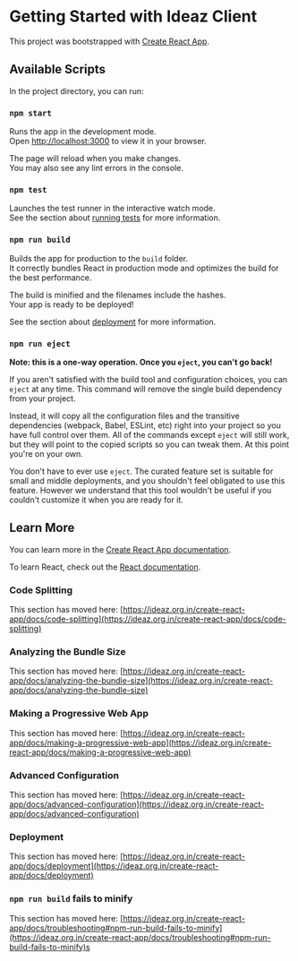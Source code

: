 # Getting Started with Ideaz Client

This project was bootstrapped with [Create React App](https://github.com/facebook/create-react-app).

## Available Scripts

In the project directory, you can run:

### `npm start`

Runs the app in the development mode.\
Open [http://localhost:3000](http://localhost:3000) to view it in your browser.

The page will reload when you make changes.\
You may also see any lint errors in the console.

### `npm test`

Launches the test runner in the interactive watch mode.\
See the section about [running tests](https://ideaz.org.in/create-react-app/docs/running-tests) for more information.

### `npm run build`

Builds the app for production to the `build` folder.\
It correctly bundles React in production mode and optimizes the build for the best performance.

The build is minified and the filenames include the hashes.\
Your app is ready to be deployed!

See the section about [deployment](https://ideaz.org.in/create-react-app/docs/deployment) for more information.

### `npm run eject`

**Note: this is a one-way operation. Once you `eject`, you can't go back!**

If you aren't satisfied with the build tool and configuration choices, you can `eject` at any time. This command will remove the single build dependency from your project.

Instead, it will copy all the configuration files and the transitive dependencies (webpack, Babel, ESLint, etc) right into your project so you have full control over them. All of the commands except `eject` will still work, but they will point to the copied scripts so you can tweak them. At this point you're on your own.

You don't have to ever use `eject`. The curated feature set is suitable for small and middle deployments, and you shouldn't feel obligated to use this feature. However we understand that this tool wouldn't be useful if you couldn't customize it when you are ready for it.

## Learn More

You can learn more in the [Create React App documentation](https://ideaz.org.in/create-react-app/docs/getting-started).

To learn React, check out the [React documentation](https://reactjs.org/).

### Code Splitting

This section has moved here: [https://ideaz.org.in/create-react-app/docs/code-splitting](https://ideaz.org.in/create-react-app/docs/code-splitting)

### Analyzing the Bundle Size

This section has moved here: [https://ideaz.org.in/create-react-app/docs/analyzing-the-bundle-size](https://ideaz.org.in/create-react-app/docs/analyzing-the-bundle-size)

### Making a Progressive Web App

This section has moved here: [https://ideaz.org.in/create-react-app/docs/making-a-progressive-web-app](https://ideaz.org.in/create-react-app/docs/making-a-progressive-web-app)

### Advanced Configuration

This section has moved here: [https://ideaz.org.in/create-react-app/docs/advanced-configuration](https://ideaz.org.in/create-react-app/docs/advanced-configuration)

### Deployment

This section has moved here: [https://ideaz.org.in/create-react-app/docs/deployment](https://ideaz.org.in/create-react-app/docs/deployment)

### `npm run build` fails to minify

This section has moved here: [https://ideaz.org.in/create-react-app/docs/troubleshooting#npm-run-build-fails-to-minify](https://ideaz.org.in/create-react-app/docs/troubleshooting#npm-run-build-fails-to-minify)s